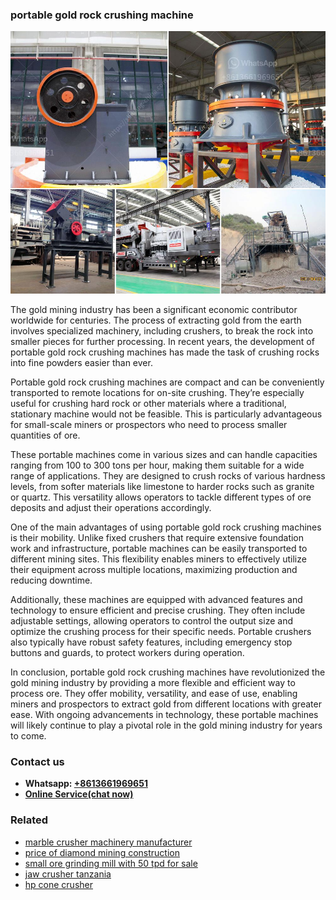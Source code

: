 <h3>portable gold rock crushing machine</h3><img src='1708498161.jpg' alt=''><p>The gold mining industry has been a significant economic contributor worldwide for centuries. The process of extracting gold from the earth involves specialized machinery, including crushers, to break the rock into smaller pieces for further processing. In recent years, the development of portable gold rock crushing machines has made the task of crushing rocks into fine powders easier than ever.</p><p>Portable gold rock crushing machines are compact and can be conveniently transported to remote locations for on-site crushing. They’re especially useful for crushing hard rock or other materials where a traditional, stationary machine would not be feasible. This is particularly advantageous for small-scale miners or prospectors who need to process smaller quantities of ore.</p><p>These portable machines come in various sizes and can handle capacities ranging from 100 to 300 tons per hour, making them suitable for a wide range of applications. They are designed to crush rocks of various hardness levels, from softer materials like limestone to harder rocks such as granite or quartz. This versatility allows operators to tackle different types of ore deposits and adjust their operations accordingly.</p><p>One of the main advantages of using portable gold rock crushing machines is their mobility. Unlike fixed crushers that require extensive foundation work and infrastructure, portable machines can be easily transported to different mining sites. This flexibility enables miners to effectively utilize their equipment across multiple locations, maximizing production and reducing downtime.</p><p>Additionally, these machines are equipped with advanced features and technology to ensure efficient and precise crushing. They often include adjustable settings, allowing operators to control the output size and optimize the crushing process for their specific needs. Portable crushers also typically have robust safety features, including emergency stop buttons and guards, to protect workers during operation.</p><p>In conclusion, portable gold rock crushing machines have revolutionized the gold mining industry by providing a more flexible and efficient way to process ore. They offer mobility, versatility, and ease of use, enabling miners and prospectors to extract gold from different locations with greater ease. With ongoing advancements in technology, these portable machines will likely continue to play a pivotal role in the gold mining industry for years to come.</p><h3>Contact us</h3><ul><li><strong>Whatsapp:&nbsp;<a href="https://wa.me/8613661969651">+8613661969651</a></strong></li><li><a href="https://swt.shibang-china.com/?git&amp;zhl&amp;portable gold rock crushing machine"><strong>Online Service(chat now)</strong></a></li></ul><h3>Related</h3><ul><li><a href='marble crusher machinery manufacturer.md'>marble crusher machinery manufacturer</a></li><li><a href='price of diamond mining construction.md'>price of diamond mining construction</a></li><li><a href='small ore grinding mill with 50 tpd for sale.md'>small ore grinding mill with 50 tpd for sale</a></li><li><a href='jaw crusher tanzania.md'>jaw crusher tanzania</a></li><li><a href='hp cone crusher.md'>hp cone crusher</a></li></ul>